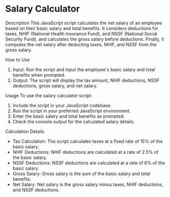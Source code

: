# Salary Calculator

Description
This JavaScript script calculates the net salary of an employee based on their basic salary and total benefits. It considers deductions for taxes, NHIF (National Health Insurance Fund), and NSSF (National Social Security Fund), and calculates the gross salary before deductions. Finally, it computes the net salary after deducting taxes, NHIF, and NSSF from the gross salary.

 How to Use
1. Input: Run the script and input the employee's basic salary and total benefits when prompted.
2. Output: The script will display the tax amount, NHIF deductions, NSSF deductions, gross salary, and net salary.

Usage
To use the salary calculator script:

1. Include the script in your JavaScript codebase.
2. Run the script in your preferred JavaScript environment.
3. Enter the basic salary and total benefits as prompted.
4. Check the console output for the calculated salary details.

Calculation Details
- Tax Calculation: The script calculates taxes at a fixed rate of 15% of the basic salary.
- NHIF Deductions: NHIF deductions are calculated at a rate of 2.5% of the basic salary.
- NSSF Deductions: NSSF deductions are calculated at a rate of 6% of the basic salary.
- Gross Salary: Gross salary is the sum of the basic salary and total benefits.
- Net Salary: Net salary is the gross salary minus taxes, NHIF deductions, and NSSF deductions.
